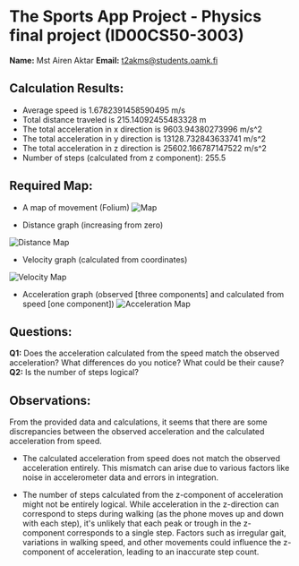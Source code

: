 # The Sports App Project - Physics final project (ID00CS50-3003)

**Name:** Mst Airen Aktar 
**Email:** t2akms@students.oamk.fi

## Calculation Results:
- Average speed is  1.6782391458590495 m/s
- Total distance traveled is  215.14092455483328 m
- The total acceleration in x direction is  9603.94380273996 m/s^2
- The total acceleration in y direction is  13128.732843633741 m/s^2
- The total acceleration in z direction is  25602.166787147522 m/s^2
- Number of steps (calculated from z component): 255.5

## Required Map:
- A map of movement (Folium)
![Map](https://github.com/MstAktar/The-Sports-App-Project/assets/112573038/622afb38-1701-4af3-bd62-304dd9dd5cb9)

- Distance graph (increasing from zero)

![Distance Map](https://github.com/MstAktar/The-Sports-App-Project/assets/112573038/192f6d4e-241c-438a-9de9-9996b27645e7)

- Velocity graph (calculated from coordinates)
  
![Velocity Map](https://github.com/MstAktar/The-Sports-App-Project/assets/112573038/23973975-a5d7-4866-8197-cd0b72145fab)

- Acceleration graph (observed [three components] and calculated from speed [one component])
![Acceleration Map](https://github.com/MstAktar/The-Sports-App-Project/assets/112573038/4bed254d-a54e-4651-a7dd-d994858d107b)


## Questions:
**Q1:** Does the acceleration calculated from the speed match the observed acceleration? What differences do you notice? What could be their cause?  
**Q2:** Is the number of steps logical?

## Observations:
From the provided data and calculations, it seems that there are some discrepancies between the observed acceleration and the calculated acceleration from speed.

- The calculated acceleration from speed does not match the observed acceleration entirely. This mismatch can arise due to various factors like noise in accelerometer data and errors in integration.

- The number of steps calculated from the z-component of acceleration might not be entirely logical. While acceleration in the z-direction can correspond to steps during walking (as the phone moves up and down with each step), it's unlikely that each peak or trough in the z-component corresponds to a single step. Factors such as irregular gait, variations in walking speed, and other movements could influence the z-component of acceleration, leading to an inaccurate step count.
